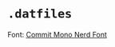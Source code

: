 # `.datfiles`

Font:
[Commit Mono Nerd Font](
https://github.com/ryanoasis/nerd-fonts/releases/download/v3.3.0/CommitMono.zip)
